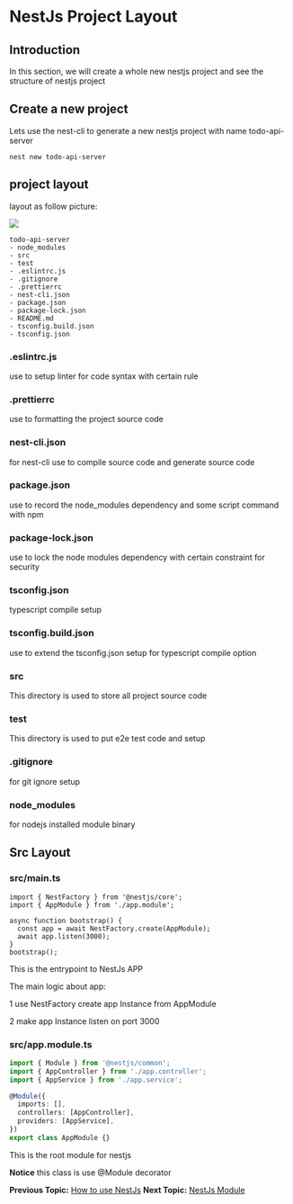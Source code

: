 # NestJs Project Layout

## Introduction

In this section, we will create a whole new nestjs project and see the structure of nestjs project

## Create a new project
Lets use the nest-cli to generate a new nestjs project with name todo-api-server

```shell=
nest new todo-api-server
```
## project layout

layout as follow picture:

![](https://i.imgur.com/nJJmpEL.png)

```yaml==
todo-api-server
- node_modules
- src
- test
- .eslintrc.js
- .gitignore
- .prettierrc
- nest-cli.json
- package.json
- package-lock.json
- README.md
- tsconfig.build.json
- tsconfig.json
```
### .eslintrc.js

use to setup linter for code syntax with certain rule

### .prettierrc

use to formatting the project source code
### nest-cli.json

for nest-cli use to compile source  code and generate source code

### package.json

use to record the node_modules dependency and some script command with npm

### package-lock.json

use to lock the node modules dependency with certain constraint for security

### tsconfig.json

typescript compile setup

### tsconfig.build.json

use to extend the tsconfig.json setup for typescript compile option

### src

This directory is used to store all project source code

### test 

This directory is used to put e2e test code and setup

### .gitignore

for git ignore setup

### node_modules

for nodejs installed module binary

## Src Layout

### src/main.ts

```typescript==
import { NestFactory } from '@nestjs/core';
import { AppModule } from './app.module';

async function bootstrap() {
  const app = await NestFactory.create(AppModule);
  await app.listen(3000);
}
bootstrap();
```
This is the entrypoint to NestJs APP

The main logic about app:

1 use NestFactory create app Instance from AppModule

2 make app Instance listen on port 3000 

### src/app.module.ts

```typescript
import { Module } from '@nestjs/common';
import { AppController } from './app.controller';
import { AppService } from './app.service';

@Module({
  imports: [],
  controllers: [AppController],
  providers: [AppService],
})
export class AppModule {}

```

This is the root module for nestjs

**Notice** this class is use @Module decorator

**Previous Topic:** [How to use NestJs](usage/README.md "How to use NestJs")
**Next Topic:** [NestJs Module](module/README.md "NestJs Module")